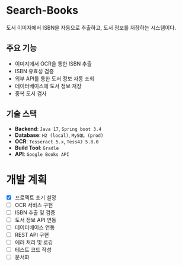 # Search-Books
도서 이미지에서 ISBN을 자동으로 추출하고, 도서 정보를 저장하는 시스템이다.

## 주요 기능
- 이미지에서 OCR을 통한 ISBN 추출
- ISBN 유효성 검증
- 외부 API를 통한 도서 정보 자동 조회
- 데이터베이스에 도서 정보 저장
- 중복 도서 검사

## 기술 스택
- **Backend**: `Java 17`, `Spring boot 3.4`
- **Database**: `H2 (local)`, `MySQL (prod)`
- **OCR**: `Tesseract 5.x`, `Tess4J 5.8.0`
- **Build Tool**: `Gradle`
- **API**: `Google Books API`

# 개발 계획
- [x] 프로젝트 초기 설정
- [ ] OCR 서비스 구현
- [ ] ISBN 추출 및 검증
- [ ] 도서 정보 API 연동
- [ ] 데이터베이스 연동
- [ ] REST API 구현
- [ ] 에러 처리 및 로깅
- [ ] 테스트 코드 작성
- [ ] 문서화